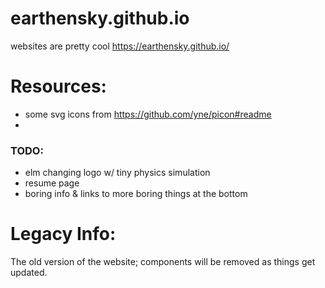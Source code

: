 # earthensky.github.io
websites are pretty cool https://earthensky.github.io/

# Resources:
- some svg icons from https://github.com/yne/picon#readme
- 

### TODO: 
- elm changing logo w/ tiny physics simulation
- resume page
- boring info & links to more boring things at the bottom

# Legacy Info:
The old version of the website; components will be removed as things get updated.
